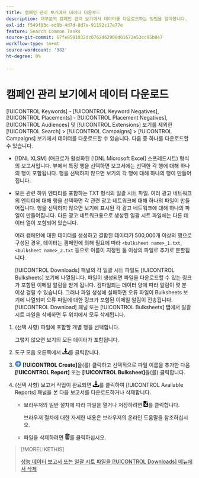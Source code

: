 ```yaml
---
title: 캠페인 관리 보기에서 데이터 다운로드
description: 대부분의 캠페인 관리 보기에서 데이터를 다운로드하는 방법을 알아봅니다.
exl-id: f549f03c-ed0b-4d7d-8d7e-91192c17e77e
feature: Search Common Tasks
source-git-commit: 67fe8581832dc0762d62908d01672e53cc95b847
workflow-type: tm+mt
source-wordcount: '382'
ht-degree: 0%

---
```


# 캠페인 관리 보기에서 데이터 다운로드

[!UICONTROL Keywords] - [!UICONTROL Keyword Negatives], [!UICONTROL Placements] - [!UICONTROL Placement Negatives], [!UICONTROL Audiences] 및 [!UICONTROL Extensions] 보기를 제외한 [!UICONTROL Search] > [!UICONTROL Campaigns] > [!UICONTROL Campaigns] 보기에서 데이터를 다운로드할 수 있습니다. 다음 중 하나를 다운로드할 수 있습니다.

* [!DNL XLSM] (매크로가 활성화된 [!DNL Microsoft Excel] 스프레드시트) 형식의 보고서입니다. 뷰에서 특정 행을 선택하면 보고서에는 선택한 각 행에 대해 하나의 행이 포함됩니다. 행을 선택하지 않으면 보기의 각 행에 대해 하나의 행이 만들어집니다.

* 모든 관련 하위 엔티티를 포함하는 TXT 형식의 일괄 시트 파일. 여러 광고 네트워크의 엔티티에 대해 행을 선택하면 각 관련 광고 네트워크에 대해 하나의 파일이 만들어집니다. 행을 선택하지 않으면 보기에 표시된 각 광고 네트워크에 대해 하나의 파일이 만들어집니다. 다른 광고 네트워크용으로 생성된 일괄 시트 파일에는 다른 데이터 열이 포함되어 있습니다.

  여러 캠페인에 대한 데이터를 생성하고 결합된 데이터가 500,000개 이상의 행으로 구성된 경우, 데이터는 캠페인에 의해 필요에 따라 `<bulksheet name>_1.txt`, `<bulksheet name>_2.txt` 등으로 이름이 지정된 둘 이상의 파일로 추가로 분할됩니다.

  [!UICONTROL Downloads] 패널의 각 일괄 시트 파일도 [!UICONTROL Bulksheets] 보기에 나열됩니다. 파일이 생성되면 파일을 다운로드할 수 있는 링크가 포함된 이메일 알림을 받게 됩니다. 컴파일되는 데이터 양에 따라 알림이 몇 분 이상 걸릴 수 있습니다. 그러나 파일 생성에 실패하면 오류 파일이 Bulksheets 보기에 나열되며 오류 파일에 대한 링크가 포함된 이메일 알림이 전송됩니다. [!UICONTROL Download] 패널 또는 [!UICONTROL Bulksheets] 탭에서 일괄 시트 파일을 삭제하면 두 위치에서 모두 삭제됩니다.

1. (선택 사항) 파일에 포함할 개별 행을 선택합니다.

   그렇지 않으면 보기의 모든 데이터가 포함됩니다.

1. 도구 모음 오른쪽에서 ![보고서 다운로드](/help/search-social-commerce/assets/download.png "보고서 다운로드")를 클릭합니다.

1. ![만들기](/help/search-social-commerce/assets/add.png "만들기") **[!UICONTROL Create]**&#x200B;을(를) 클릭하고 선택적으로 파일 이름을 추가한 다음 **[!UICONTROL Report]** 또는 **[!UICONTROL Bulksheet]**&#x200B;을(를) 클릭합니다.

1. (선택 사항) 보고서 작업이 완료되면 ![보고서 다운로드](/help/search-social-commerce/assets/download.png "보고서 다운로드")를 클릭하여 [!UICONTROL Available Reports] 패널을 본 다음 보고서를 다운로드하거나 삭제합니다.

   * 브라우저의 일반 절차에 따라 파일을 열거나 저장하려면 ![스프레드시트 다운로드](/help/search-social-commerce/assets/download-spreadsheet.png "스프레드시트 다운로드")를 클릭합니다.

     브라우저 절차에 대한 자세한 내용은 브라우저의 온라인 도움말을 참조하십시오.

   * 파일을 삭제하려면 ![삭제](/help/search-social-commerce/assets/delete.png "삭제")를 클릭하십시오.

>[!MORELIKETHIS]
>
>[성능 데이터 보고서 또는 일괄 시트 파일을 [!UICONTROL Downloads] 메뉴에서 삭제](/help/search-social-commerce/common-tasks/navigation-editing-selection/download-delete-data.md)
